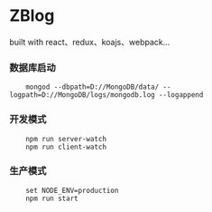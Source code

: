 # ZBlog
built with react、redux、koajs、webpack...

### 数据库启动

        mongod --dbpath=D://MongoDB/data/ --logpath=D://MongoDB/logs/mongodb.log --logappend

### 开发模式

        npm run server-watch
        npm run client-watch

### 生产模式

        set NODE_ENV=production
        npm run start
